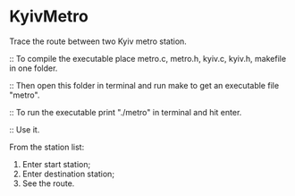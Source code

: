# KyivMetro
Trace the route between two Kyiv metro station.

:: To compile the executable place metro.c, metro.h, kyiv.c, kyiv.h, makefile in one folder.

:: Then open this folder in terminal and run make to get an executable file "metro".

:: To run the executable print "./metro" in terminal and hit enter.

:: Use it. 

From the station list:
  1) Enter start station;
  2) Enter destination station;
  3) See the route.
